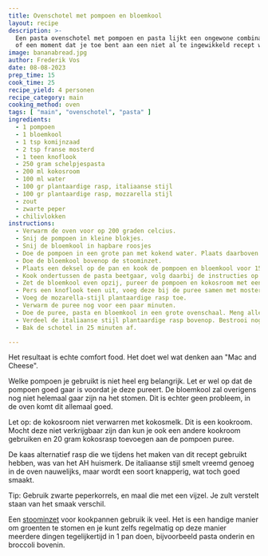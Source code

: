 ```yaml
---
title: Ovenschotel met pompoen en bloemkool 
layout: recipe
description: >-
  Een pasta ovenschotel met pompoen en pasta lijkt een ongewone combinatie. Maar het resultaat is een heerlijk gerecht voor op een regenachtige dag,
  of een moment dat je toe bent aan een niet al te ingewikkeld recept waar je blij van wordt.
image: bananabread.jpg
author: Frederik Vos
date: 08-08-2023
prep_time: 15
cook_time: 25
recipe_yield: 4 personen
recipe_category: main
cooking_method: oven
tags: [ "main", "ovenschotel", "pasta" ]
ingredients:
  - 1 pompoen
  - 1 bloemkool
  - 1 tsp komijnzaad
  - 2 tsp franse mosterd
  - 1 teen knoflook
  - 250 gram schelpjespasta
  - 200 ml kokosroom
  - 100 ml water
  - 100 gr plantaardige rasp, italiaanse stijl
  - 100 gr plantaardige rasp, mozzarella stijl
  - zout 
  - zwarte peper
  - chilivlokken
instructions:
  - Verwarm de oven voor op 200 graden celcius.
  - Snij de pompoen in kleine blokjes.
  - Snij de bloemkool in hapbare roosjes
  - Doe de pompoen in een grote pan met kokend water. Plaats daarboven op een stoominzet. 
  - Doe de bloemkool bovenop de stoominzet.
  - Plaats een deksel op de pan en kook de pompoen en bloemkool voor 15 minuten op een middelmatige temperatuur.
  - Kook ondertussen de pasta beetgaar, volg daarbij de instructies op de verpakking.
  - Zet de bloemkool even opzij, pureer de pompoen en kokosroom met een staafmixer.
  - Pers een knoflook teen uit, voeg deze bij de puree samen met mosterd en komijnzaad. Breng het geheel op smaak met chilivlokken peper en zout.
  - Voeg de mozarella-stijl plantaardige rasp toe. 
  - Verwarm de puree nog voor een paar minuten.
  - Doe de puree, pasta en bloemkool in een grote ovenschaal. Meng alles goed door.
  - Verdeel de italiaanse stijl plantaardige rasp bovenop. Bestrooi nogmaals met zwarte peper
  - Bak de schotel in 25 minuten af.

---
```


Het resultaat is echte comfort food. Het doet wel wat denken aan "Mac and Cheese".

Welke pompoen je gebruikt is niet heel erg belangrijk. Let er wel op dat de pompoen goed gaar is voordat je deze pureert. 
De bloemkool zal overigens nog niet helemaal gaar zijn na het stomen. Dit is echter geen probleem, in de oven komt dit allemaal goed.

Let op: de kokosroom niet verwarren met kokosmelk. Dit is een kookroom. 
Mocht deze niet verkrijgbaar zijn dan kun je ook een andere kookroom gebruiken en 20 gram kokosrasp toevoegen aan de pompoen puree.

De kaas alternatief rasp die we tijdens het maken van dit recept gebruikt hebben, was van het AH huismerk. 
De italiaanse stijl smelt vreemd genoeg in de oven nauwelijks, maar wordt een soort knapperig, wat toch goed smaakt.

Tip: Gebruik zwarte peperkorrels, en maal die met een vijzel. Je zult verstelt staan van het smaak verschil.

Een [stoominzet](https://www.amazon.nl/gp/search?ie=UTF8&tag=vegdelicieus-21&linkCode=ur2&linkId=37099b9ea61118e9e808da0e488fe4ba&camp=247&creative=1211&index=aps&keywords=stoominzet) voor kookpannen gebruik ik veel. Het is een handige manier om groenten te stomen en je kunt zelfs regelmatig op deze manier meerdere dingen tegelijkertijd in 1 pan doen, bijvoorbeeld pasta onderin en broccoli bovenin.
